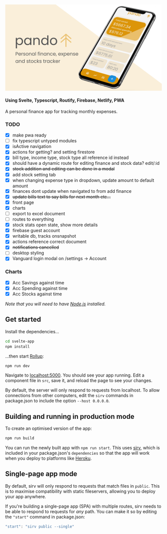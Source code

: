 ![hero](./images/hero.png)

#### Using Svelte, Typescript, Routify, Firebase, Netlify, PWA

A personal finance app for tracking monthly expenses.

### TODO

- [x] make pwa ready
- [ ] fix typescript untyped modules
- [x] isActive navigation
- [x] actions for getting? and setting firestore
- [x] bill type, income type, stock type all reference id instead
- [x] should have a dynamic route for editing finance and stock data? edit/:id
- [x] ~~stock addition and editing can be done in a modal~~
- [x] add stock setting tab
- [x] when changing expense type in dropdown, update amount to default amount
- [x] finances dont update when navigated to from add finance
- [x] ~~update bills text to say bills for next month etc...~~
- [x] front page
- [x] charts
- [ ] export to excel document
- [ ] routes to everything
- [x] stock stats open state, show more details
- [x] firebase guest account
- [x] writable db, tracks onsnapshot
- [x] actions reference correct document
- [x] ~~notifications cancelled~~
- [ ] desktop styling
- [x] Vanguard login modal on /settings -> Account

### Charts

- [x] Acc Savings against time
- [x] Acc Spending against time
- [x] Acc Stocks against time

_Note that you will need to have [Node.js](https://nodejs.org) installed._

## Get started

Install the dependencies...

```bash
cd svelte-app
npm install
```

...then start [Rollup](https://rollupjs.org):

```bash
npm run dev
```

Navigate to [localhost:5000](http://localhost:5000). You should see your app running. Edit a component file in `src`, save it, and reload the page to see your changes.

By default, the server will only respond to requests from localhost. To allow connections from other computers, edit the `sirv` commands in package.json to include the option `--host 0.0.0.0`.

## Building and running in production mode

To create an optimised version of the app:

```bash
npm run build
```

You can run the newly built app with `npm run start`. This uses [sirv](https://github.com/lukeed/sirv), which is included in your package.json's `dependencies` so that the app will work when you deploy to platforms like [Heroku](https://heroku.com).

## Single-page app mode

By default, sirv will only respond to requests that match files in `public`. This is to maximise compatibility with static fileservers, allowing you to deploy your app anywhere.

If you're building a single-page app (SPA) with multiple routes, sirv needs to be able to respond to requests for _any_ path. You can make it so by editing the `"start"` command in package.json:

```js
"start": "sirv public --single"
```

```

```
